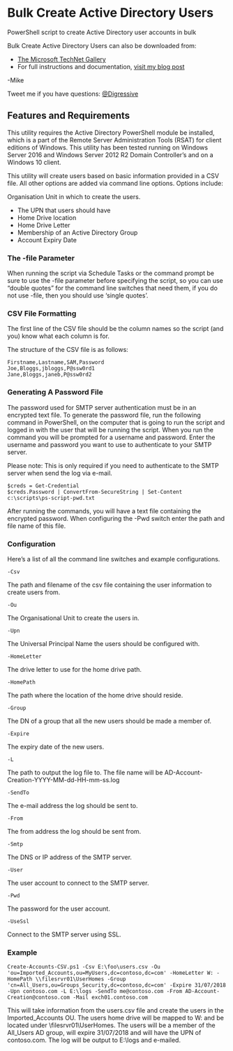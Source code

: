 # Bulk Create Active Directory Users
PowerShell script to create Active Directory user accounts in bulk

Bulk Create Active Directory Users can also be downloaded from:

* [The Microsoft TechNet Gallery](https://gallery.technet.microsoft.com/scriptcenter/Create-AD-Account-from-CSV-4d185a0b?redir=0)
* For full instructions and documentation, [visit my blog post](https://gal.vin/2017/09/13/powershell-create-ad-users-from-csv)

-Mike

Tweet me if you have questions: [@Digressive](https://twitter.com/digressive)

## Features and Requirements

This utility requires the Active Directory PowerShell module be installed, which is a part of the Remote Server Administration Tools (RSAT) for client editions of Windows. This utility has been tested running on Windows Server 2016 and Windows Server 2012 R2 Domain Controller’s and on a Windows 10 client.

This utility will create users based on basic information provided in a CSV file. All other options are added via command line options. Options include:

Organisation Unit in which to create the users.

* The UPN that users should have
* Home Drive location
* Home Drive Letter
* Membership of an Active Directory Group
* Account Expiry Date

### The -file Parameter

When running the script via Schedule Tasks or the command prompt be sure to use the -file parameter before specifying the script, so you can use “double quotes” for the command line switches that need them, if you do not use -file, then you should use ‘single quotes’.

### CSV File Formatting

The first line of the CSV file should be the column names so the script (and you) know what each column is for.

The structure of the CSV file is as follows:

```
Firstname,Lastname,SAM,Password
Joe,Bloggs,jbloggs,P@ssw0rd1
Jane,Bloggs,janeb,P@ssw0rd2
```

### Generating A Password File

The password used for SMTP server authentication must be in an encrypted text file. To generate the password file, run the following command in PowerShell, on the computer that is going to run the script and logged in with the user that will be running the script. When you run the command you will be prompted for a username and password. Enter the username and password you want to use to authenticate to your SMTP server.

Please note: This is only required if you need to authenticate to the SMTP server when send the log via e-mail.

```
$creds = Get-Credential
$creds.Password | ConvertFrom-SecureString | Set-Content c:\scripts\ps-script-pwd.txt
```

After running the commands, you will have a text file containing the encrypted password. When configuring the -Pwd switch enter the path and file name of this file.

### Configuration

Here’s a list of all the command line switches and example configurations.

```
-Csv
```
The path and filename of the csv file containing the user information to create users from.
```
-Ou
```
The Organisational Unit to create the users in.
```
-Upn
```
The Universal Principal Name the users should be configured with.
```
-HomeLetter
```
The drive letter to use for the home drive path.
```
-HomePath
```
The path where the location of the home drive should reside.
```
-Group
```
The DN of a group that all the new users should be made a member of.
```
-Expire
```
The expiry date of the new users.
``` 
-L
```
The path to output the log file to. The file name will be AD-Account-Creation-YYYY-MM-dd-HH-mm-ss.log
```
-SendTo
```
The e-mail address the log should be sent to.
```
-From
```
The from address the log should be sent from.
```
-Smtp
```
The DNS or IP address of the SMTP server.
```
-User
```
The user account to connect to the SMTP server.
```
-Pwd
```
The password for the user account.
```
-UseSsl
```
Connect to the SMTP server using SSL.

### Example

```
Create-Accounts-CSV.ps1 -Csv E:\foo\users.csv -Ou 'ou=Imported_Accounts,ou=MyUsers,dc=contoso,dc=com' -HomeLetter W: -HomePath \\filesrvr01\UserHomes -Group 'cn=All_Users,ou=Groups_Security,dc=contoso,dc=com' -Expire 31/07/2018 -Upn contoso.com -L E:\logs -SendTo me@contoso.com -From AD-Account-Creation@contoso.com -Mail exch01.contoso.com
```

This will take information from the users.csv file and create the users in the Imported_Accounts OU. The users home drive will be mapped to W: and be located under \\filesrvr01\UserHomes. The users will be a member of the All_Users AD group, will expire 31/07/2018 and will have the UPN of contoso.com. The log will be output to E:\logs and e-mailed.
